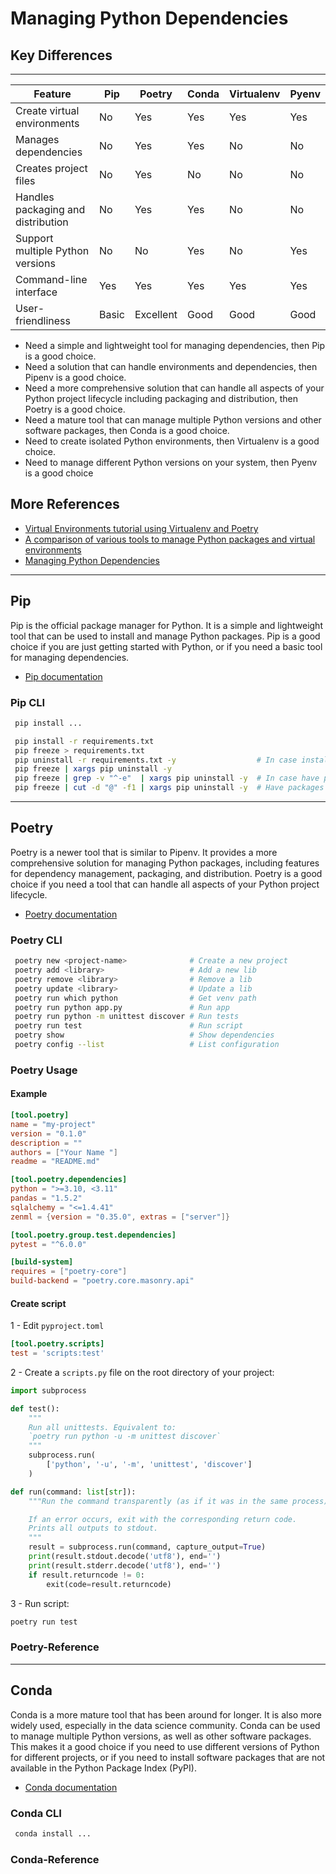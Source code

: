 # Managing Python Dependencies

## Key Differences

---

Feature                            | Pip   | Poetry    | Conda | Virtualenv | Pyenv |  
---                                | ---   | ---       | ---   | ---        | ---   |
Create virtual environments        | No    | Yes       | Yes   | Yes        | Yes   |
Manages dependencies               | No    | Yes       | Yes   | No         | No    |
Creates project files              | No    | Yes       | No    | No         | No    |
Handles packaging and distribution | No    | Yes       | Yes   | No         | No    |
Support multiple Python versions   | No    | No        | Yes   | No         | Yes   |
Command-line interface             | Yes   | Yes       | Yes   | Yes        | Yes   |
User-friendliness                  | Basic | Excellent | Good  | Good       | Good  |

* Need a simple and lightweight tool for managing dependencies, then Pip is a good choice.
* Need a solution that can handle environments and dependencies, then Pipenv is a good choice.
* Need a more comprehensive solution that can handle all aspects of your Python project lifecycle including packaging and distribution, then Poetry is a good choice.
* Need a mature tool that can manage multiple Python versions and other software packages, then Conda is a good choice.
* Need to create isolated Python environments, then Virtualenv is a good choice.
* Need to manage different Python versions on your system, then Pyenv is a good choice

## More References

* [Virtual Environments tutorial using Virtualenv and Poetry](https://serpapi.com/blog/python-virtual-environments-using-virtualenv-and-poetry/)
* [A comparison of various tools to manage Python packages and virtual environments](https://www.linkedin.com/pulse/comparison-various-tools-manage-python-packages-virtual-mukesh-kumar/)
* [Managing Python Dependencies](https://www.fuzzylabs.ai/blog-post/managing-python-dependencies)

---

## Pip

Pip is the official package manager for Python. It is a simple and lightweight tool that can be used to install and manage Python packages. Pip is a good choice if you are just getting started with Python, or if you need a basic tool for managing dependencies.

* [Pip documentation](https://pip.pypa.io/en/stable/)

### Pip CLI

```sh
 pip install ...
```

```sh
 pip install -r requirements.txt
 pip freeze > requirements.txt
 pip uninstall -r requirements.txt -y                  # In case installed via requirements.txt
 pip freeze | xargs pip uninstall -y
 pip freeze | grep -v "^-e"  | xargs pip uninstall -y  # In case have packages installed via VCS
 pip freeze | cut -d "@" -f1 | xargs pip uninstall -y  # Have packages installed directly from github/gitlab
```

---

## Poetry

Poetry is a newer tool that is similar to Pipenv. It provides a more comprehensive solution for managing Python packages, including features for dependency management, packaging, and distribution. Poetry is a good choice if you need a tool that can handle all aspects of your Python project lifecycle.

* [Poetry documentation](https://python-poetry.org/docs/)

### Poetry CLI

```sh
 poetry new <project-name>              # Create a new project
 poetry add <library>                   # Add a new lib
 poetry remove <library>                # Remove a lib
 poetry update <library>                # Update a lib
 poetry run which python                # Get venv path
 poetry run python app.py               # Run app
 poetry run python -m unittest discover # Run tests
 poetry run test                        # Run script
 poetry show                            # Show dependencies
 poetry config --list                   # List configuration
```

### Poetry Usage

#### Example

```toml
[tool.poetry]
name = "my-project"
version = "0.1.0"
description = ""
authors = ["Your Name "]
readme = "README.md"

[tool.poetry.dependencies]
python = ">=3.10, <3.11"
pandas = "1.5.2"
sqlalchemy = "<=1.4.41"
zenml = {version = "0.35.0", extras = ["server"]}

[tool.poetry.group.test.dependencies]
pytest = "^6.0.0"

[build-system]
requires = ["poetry-core"]
build-backend = "poetry.core.masonry.api"
```

#### Create script

1 - Edit ```pyproject.toml```

```toml
[tool.poetry.scripts]
test = 'scripts:test'
```

2 - Create a `scripts.py` file on the root directory of your project:

```python
import subprocess

def test():
    """
    Run all unittests. Equivalent to:
    `poetry run python -u -m unittest discover`
    """
    subprocess.run(
        ['python', '-u', '-m', 'unittest', 'discover']
    )

def run(command: list[str]):
    """Run the command transparently (as if it was in the same process).

    If an error occurs, exit with the corresponding return code.
    Prints all outputs to stdout.
    """
    result = subprocess.run(command, capture_output=True)
    print(result.stdout.decode('utf8'), end='')
    print(result.stderr.decode('utf8'), end='')
    if result.returncode != 0:
        exit(code=result.returncode)
```

3 - Run script:

```bash
poetry run test
```

### Poetry-Reference

---

## Conda

Conda is a more mature tool that has been around for longer. It is also more widely used, especially in the data science community. Conda can be used to manage multiple Python versions, as well as other software packages. This makes it a good choice if you need to use different versions of Python for different projects, or if you need to install software packages that are not available in the Python Package Index (PyPI).

* [Conda documentation](https://docs.conda.io/en/latest/)

### Conda CLI

```sh
 conda install ...
```

### Conda-Reference
